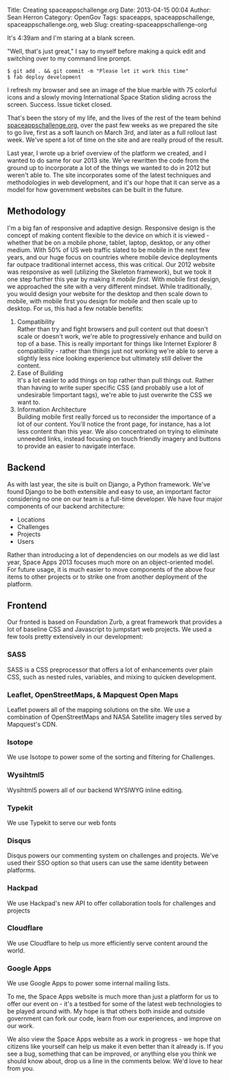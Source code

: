 Title: Creating spaceappschallenge.org
Date: 2013-04-15 00:04
Author: Sean Herron
Category: OpenGov
Tags: spaceapps, spaceappschallenge, spaceappschallenge.org, web
Slug: creating-spaceappschallenge-org

It's 4:39am and I'm staring at a blank screen.

"Well, that's just great," I say to myself before making a quick edit
and switching over to my command line prompt.

    $ git add . && git commit -m "Please let it work this time"
    $ fab deploy development

I refresh my browser and see an image of the blue marble with 75
colorful icons and a slowly moving International Space Station sliding
across the screen. Success. Issue ticket closed.

That's been the story of my life, and the lives of the rest of the team
behind [spaceappschallenge.org][], over the past few weeks as we
prepared the site to go live, first as a soft launch on March 3rd, and
later as a full rollout last week. We've spent a lot of time on the site
and are really proud of the result.

Last year, I wrote up a brief overview of the platform we created, and I
wanted to do same for our 2013 site. We've rewritten the code from the
ground up to incorporate a lot of the things we wanted to do in 2012 but
weren't able to. The site incorporates some of the latest techniques and
methodologies in web development, and it's our hope that it can serve as
a model for how government websites can be built in the future.

Methodology
-----------

I'm a big fan of responsive and adaptive design. Responsive design is
the concept of making content flexible to the device on which it is
viewed - whether that be on a mobile phone, tablet, laptop, desktop, or
any other medium. With 50% of US web traffic slated to be mobile in the
next few years, and our huge focus on countries where mobile device
deployments far outpace traditional internet access, this was critical.
Our 2012 website was responsive as well (utilizing the Skeleton
framework), but we took it one step further this year by making it
*mobile first*. With mobile first design, we approached the site with a
very different mindset. While traditionally, you would design your
website for the desktop and then scale down to mobile, with mobile first
you design for mobile and then scale up to desktop. For us, this had a
few notable benefits:

1.  Compatibility  
    Rather than try and fight browsers and pull content out that
    doesn't scale or doesn't work, we're able to progressively enhance
    and build on top of a base. This is really important for things like
    Internet Explorer 8 compatibility - rather than things just not
    working we're able to serve a slightly less nice looking experience
    but ultimately still deliver the content.
2.  Ease of Building  
    It's a lot easier to add things on top rather than pull things out.
    Rather than having to write super specific CSS (and probably use a
    lot of undesirable !important tags), we're able to just overwrite
    the CSS we want to.
3.  Information Architecture  
    Building mobile first really forced us to reconsider the importance
    of a lot of our content. You'll notice the front page, for instance,
    has a lot less content than this year. We also concentrated on
    trying to eliminate unneeded links, instead focusing on touch
    friendly imagery and buttons to provide an easier to navigate
    interface.

Backend
-------

As with last year, the site is built on Django, a Python framework.
We've found Django to be both extensible and easy to use, an important
factor considering no one on our team is a full-time developer. We have
four major components of our backend architecture:

-   Locations
-   Challenges
-   Projects
-   Users

Rather than introducing a lot of dependencies on our models as we did
last year, Space Apps 2013 focuses much more on an object-oriented
model. For future usage, it is much easier to move components of the
above four items to other projects or to strike one from another
deployment of the platform.

Frontend
--------

Our fronted is based on Foundation Zurb, a great framework that provides
a lot of baseline CSS and Javascript to jumpstart web projects. We used
a few tools pretty extensively in our development:

### SASS

SASS is a CSS preprocessor that offers a lot of enhancements over plain
CSS, such as nested rules, variables, and mixing to quicken development.

### Leaflet, OpenStreetMaps, & Mapquest Open Maps

Leaflet powers all of the mapping solutions on the site. We use a
combination of OpenStreetMaps and NASA Satellite imagery tiles served by
Mapquest's CDN.

### Isotope

We use Isotope to power some of the sorting and filtering for
Challenges.

### Wysihtml5

Wysihtml5 powers all of our backend WYSIWYG inline editing.

### Typekit

We use Typekit to serve our web fonts

### Disqus

Disqus powers our commenting system on challenges and projects. We've
used their SSO option so that users can use the same identity between
platforms.

### Hackpad

We use Hackpad's new API to offer collaboration tools for challenges and
projects

### Cloudflare

We use Cloudflare to help us more efficiently serve content around the
world.

### Google Apps

We use Google Apps to power some internal mailing lists.

To me, the Space Apps website is much more than just a platform for us
to offer our event on - it's a testbed for some of the latest web
technologies to be played around with. My hope is that others both
inside and outside government can fork our code, learn from our
experiences, and improve on our work.

We also view the Space Apps website as a work in progress - we hope that
citizens like yourself can help us make it even better than it already
is. If you see a bug, something that can be improved, or anything else
you think we should know about, drop us a line in the comments below.
We'd love to hear from you.

  [spaceappschallenge.org]: http://spaceappschallenge.org
